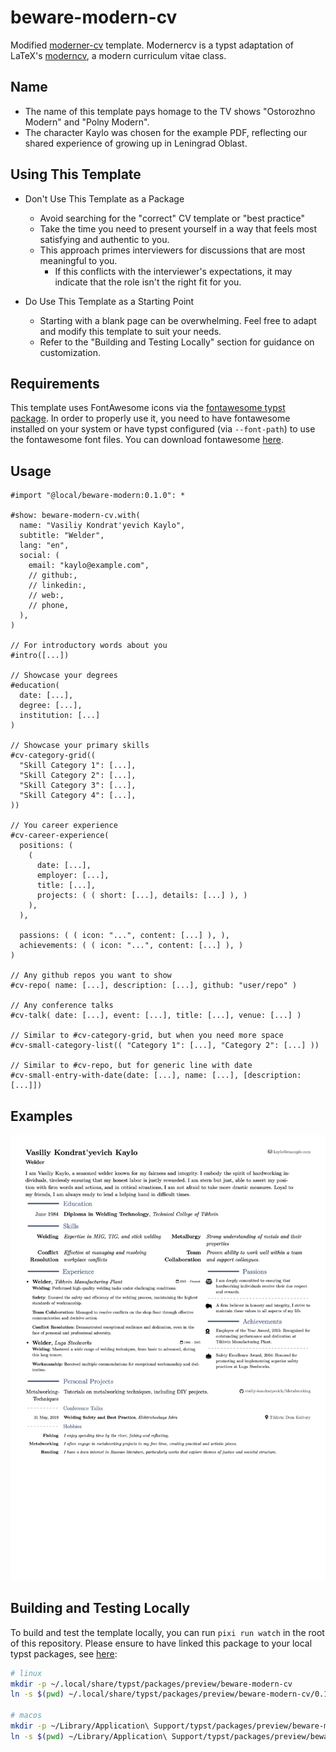 # beware-modern-cv

Modified [moderner-cv](https://typst.app/universe/package/moderner-cv) template.
Modernercv is a typst adaptation of LaTeX's [moderncv](https://github.com/moderncv/moderncv),
a modern curriculum vitae class.

## Name
- The name of this template pays homage to the TV shows "Ostorozhno Modern" and "Polny Modern".
- The character Kaylo was chosen for the example PDF, reflecting our shared experience of growing up in Leningrad Oblast.

## Using This Template
- Don't Use This Template as a Package
  - Avoid searching for the "correct" CV template or "best practice"
  - Take the time you need to present yourself in a way that feels most satisfying and authentic to you.
  - This approach primes interviewers for discussions that are most meaningful to you.
    - If this conflicts with the interviewer's expectations, it may indicate that the role isn't the right fit for you.

- Do Use This Template as a Starting Point
  - Starting with a blank page can be overwhelming. Feel free to adapt and modify this template to suit your needs.
  - Refer to the "Building and Testing Locally" section for guidance on customization.

## Requirements

This template uses FontAwesome icons via the [fontawesome typst package](https://typst.app/universe/package/fontawesome).
In order to properly use it, you need to have fontawesome installed on your system or have typst configured (via `--font-path`) to use the fontawesome font files.
You can download fontawesome [here](https://fontawesome.com/download).

## Usage

```typst
#import "@local/beware-modern:0.1.0": *

#show: beware-modern-cv.with(
  name: "Vasiliy Kondrat'yevich Kaylo",
  subtitle: "Welder",
  lang: "en",
  social: (
    email: "kaylo@example.com",
    // github:,
    // linkedin:,
    // web:,
    // phone,
  ),
)

// For introductory words about you
#intro([...])

// Showcase your degrees
#education(
  date: [...],
  degree: [...],
  institution: [...]
)

// Showcase your primary skills
#cv-category-grid((
  "Skill Category 1": [...],
  "Skill Category 2": [...],
  "Skill Category 3": [...],
  "Skill Category 4": [...],
))

// You career experience
#cv-career-experience(
  positions: (
    (
      date: [...],
      employer: [...],
      title: [...],
      projects: ( ( short: [...], details: [...] ), )
    ),
  ),

  passions: ( ( icon: "...", content: [...] ), ),
  achievements: ( ( icon: "...", content: [...] ), )
)

// Any github repos you want to show
#cv-repo( name: [...], description: [...], github: "user/repo" )

// Any conference talks
#cv-talk( date: [...], event: [...], title: [...], venue: [...] )

// Similar to #cv-category-grid, but when you need more space
#cv-small-category-list(( "Category 1": [...], "Category 2": [...] ))

// Similar to #cv-repo, but for generic line with date
#cv-small-entry-with-date(date: [...], name: [...], [description: [...]])
```

## Examples

![Vasiliy Kaylo's CV](assets/example.png)

## Building and Testing Locally

To build and test the template locally, you can run `pixi run watch` in the root of this repository.
Please ensure to have linked this package to your local typst packages, see [here](https://github.com/typst/packages#local-packages):

```bash
# linux
mkdir -p ~/.local/share/typst/packages/preview/beware-modern-cv
ln -s $(pwd) ~/.local/share/typst/packages/preview/beware-modern-cv/0.1.0

# macos
mkdir -p ~/Library/Application\ Support/typst/packages/preview/beware-modern-cv
ln -s $(pwd) ~/Library/Application\ Support/typst/packages/preview/beware-modern-cv/0.1.0
```
